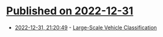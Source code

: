 # [Published on 2022-12-31](index.md)

* [2022-12-31, 21:20:49](https://news.ycombinator.com/item?id=34200883) - [Large-Scale Vehicle Classification](https://blog.aqnichol.com/2022/12/31/large-scale-vehicle-classification/)
